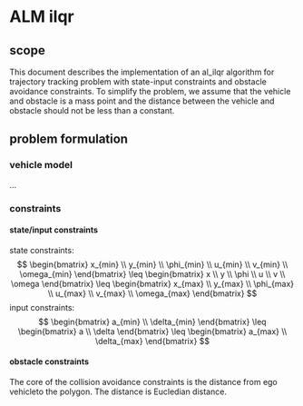 # ALM ilqr
## scope
This document describes the implementation of an al_ilqr algorithm for trajectory tracking problem with state-input constraints and obstacle avoidance constraints. To simplify the problem, we assume that the vehicle and obstacle is a mass point and the distance between the vehicle and obstacle should not be less than a constant.

## problem formulation
### vehicle model
...
### constraints
#### state/input constraints

state constraints:
$$
\begin{bmatrix}
    x_{min} \\ y_{min} \\ \phi_{min} \\ u_{min} \\ v_{min} \\ \omega_{min}
\end{bmatrix}
\leq
\begin{bmatrix}
    x \\ y \\ \phi \\ u \\ v \\ \omega
\end{bmatrix}
\leq
\begin{bmatrix}
    x_{max} \\ y_{max} \\ \phi_{max} \\ u_{max} \\ v_{max} \\ \omega_{max}
\end{bmatrix}
$$
input constraints:
$$
\begin{bmatrix}
    a_{min} \\ \delta_{min}
\end{bmatrix}
\leq 
\begin{bmatrix}
    a \\ \delta
\end{bmatrix}
\leq
\begin{bmatrix}
    a_{max} \\ \delta_{max}
\end{bmatrix}
$$

#### obstacle constraints
The core of the collision avoidance constraints is the distance from ego vehicleto the polygon.
The distance is Eucledian distance.



